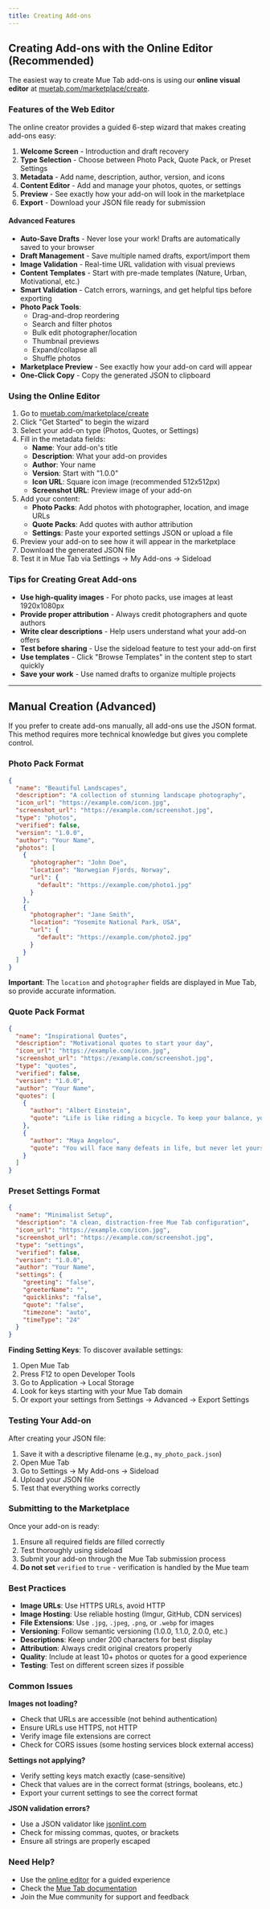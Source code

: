 ```yaml
---
title: Creating Add-ons
---
```


## Creating Add-ons with the Online Editor (Recommended)

The easiest way to create Mue Tab add-ons is using our **online visual editor** at [muetab.com/marketplace/create](https://muetab.com/marketplace/create).

### Features of the Web Editor

The online creator provides a guided 6-step wizard that makes creating add-ons easy:

1. **Welcome Screen** - Introduction and draft recovery
2. **Type Selection** - Choose between Photo Pack, Quote Pack, or Preset Settings
3. **Metadata** - Add name, description, author, version, and icons
4. **Content Editor** - Add and manage your photos, quotes, or settings
5. **Preview** - See exactly how your add-on will look in the marketplace
6. **Export** - Download your JSON file ready for submission

#### Advanced Features

- **Auto-Save Drafts** - Never lose your work! Drafts are automatically saved to your browser
- **Draft Management** - Save multiple named drafts, export/import them
- **Image Validation** - Real-time URL validation with visual previews
- **Content Templates** - Start with pre-made templates (Nature, Urban, Motivational, etc.)
- **Smart Validation** - Catch errors, warnings, and get helpful tips before exporting
- **Photo Pack Tools**:
  - Drag-and-drop reordering
  - Search and filter photos
  - Bulk edit photographer/location
  - Thumbnail previews
  - Expand/collapse all
  - Shuffle photos
- **Marketplace Preview** - See exactly how your add-on card will appear
- **One-Click Copy** - Copy the generated JSON to clipboard

### Using the Online Editor

1. Go to [muetab.com/marketplace/create](https://muetab.com/marketplace/create)
2. Click "Get Started" to begin the wizard
3. Select your add-on type (Photos, Quotes, or Settings)
4. Fill in the metadata fields:
   - **Name**: Your add-on's title
   - **Description**: What your add-on provides
   - **Author**: Your name
   - **Version**: Start with "1.0.0"
   - **Icon URL**: Square icon image (recommended 512x512px)
   - **Screenshot URL**: Preview image of your add-on
5. Add your content:
   - **Photo Packs**: Add photos with photographer, location, and image URLs
   - **Quote Packs**: Add quotes with author attribution
   - **Settings**: Paste your exported settings JSON or upload a file
6. Preview your add-on to see how it will appear in the marketplace
7. Download the generated JSON file
8. Test it in Mue Tab via Settings → My Add-ons → Sideload

### Tips for Creating Great Add-ons

- **Use high-quality images** - For photo packs, use images at least 1920x1080px
- **Provide proper attribution** - Always credit photographers and quote authors
- **Write clear descriptions** - Help users understand what your add-on offers
- **Test before sharing** - Use the sideload feature to test your add-on first
- **Use templates** - Click "Browse Templates" in the content step to start quickly
- **Save your work** - Use named drafts to organize multiple projects

---

## Manual Creation (Advanced)

If you prefer to create add-ons manually, all add-ons use the JSON format. This method requires more technical knowledge but gives you complete control.

### Photo Pack Format

```json
{
  "name": "Beautiful Landscapes",
  "description": "A collection of stunning landscape photography",
  "icon_url": "https://example.com/icon.jpg",
  "screenshot_url": "https://example.com/screenshot.jpg",
  "type": "photos",
  "verified": false,
  "version": "1.0.0",
  "author": "Your Name",
  "photos": [
    {
      "photographer": "John Doe",
      "location": "Norwegian Fjords, Norway",
      "url": {
        "default": "https://example.com/photo1.jpg"
      }
    },
    {
      "photographer": "Jane Smith",
      "location": "Yosemite National Park, USA",
      "url": {
        "default": "https://example.com/photo2.jpg"
      }
    }
  ]
}
```

**Important**: The `location` and `photographer` fields are displayed in Mue Tab, so provide accurate information.

### Quote Pack Format

```json
{
  "name": "Inspirational Quotes",
  "description": "Motivational quotes to start your day",
  "icon_url": "https://example.com/icon.jpg",
  "screenshot_url": "https://example.com/screenshot.jpg",
  "type": "quotes",
  "verified": false,
  "version": "1.0.0",
  "author": "Your Name",
  "quotes": [
    {
      "author": "Albert Einstein",
      "quote": "Life is like riding a bicycle. To keep your balance, you must keep moving."
    },
    {
      "author": "Maya Angelou",
      "quote": "You will face many defeats in life, but never let yourself be defeated."
    }
  ]
}
```

### Preset Settings Format

```json
{
  "name": "Minimalist Setup",
  "description": "A clean, distraction-free Mue Tab configuration",
  "icon_url": "https://example.com/icon.jpg",
  "screenshot_url": "https://example.com/screenshot.jpg",
  "type": "settings",
  "verified": false,
  "version": "1.0.0",
  "author": "Your Name",
  "settings": {
    "greeting": "false",
    "greeterName": "",
    "quicklinks": "false",
    "quote": "false",
    "timezone": "auto",
    "timeType": "24"
  }
}
```

**Finding Setting Keys**: To discover available settings:

1. Open Mue Tab
2. Press F12 to open Developer Tools
3. Go to Application → Local Storage
4. Look for keys starting with your Mue Tab domain
5. Or export your settings from Settings → Advanced → Export Settings

### Testing Your Add-on

After creating your JSON file:

1. Save it with a descriptive filename (e.g., `my_photo_pack.json`)
2. Open Mue Tab
3. Go to Settings → My Add-ons → Sideload
4. Upload your JSON file
5. Test that everything works correctly

### Submitting to the Marketplace

Once your add-on is ready:

1. Ensure all required fields are filled correctly
2. Test thoroughly using sideload
3. Submit your add-on through the Mue Tab submission process
4. **Do not set** `verified` to `true` - verification is handled by the Mue team

### Best Practices

- **Image URLs**: Use HTTPS URLs, avoid HTTP
- **Image Hosting**: Use reliable hosting (Imgur, GitHub, CDN services)
- **File Extensions**: Use `.jpg`, `.jpeg`, `.png`, or `.webp` for images
- **Versioning**: Follow semantic versioning (1.0.0, 1.1.0, 2.0.0, etc.)
- **Descriptions**: Keep under 200 characters for best display
- **Attribution**: Always credit original creators properly
- **Quality**: Include at least 10+ photos or quotes for a good experience
- **Testing**: Test on different screen sizes if possible

### Common Issues

**Images not loading?**

- Check that URLs are accessible (not behind authentication)
- Ensure URLs use HTTPS, not HTTP
- Verify image file extensions are correct
- Check for CORS issues (some hosting services block external access)

**Settings not applying?**

- Verify setting keys match exactly (case-sensitive)
- Check that values are in the correct format (strings, booleans, etc.)
- Export your current settings to see the correct format

**JSON validation errors?**

- Use a JSON validator like [jsonlint.com](https://jsonlint.com)
- Check for missing commas, quotes, or brackets
- Ensure all strings are properly escaped

### Need Help?

- Use the [online editor](https://muetab.com/marketplace/create) for a guided experience
- Check the [Mue Tab documentation](https://muetab.com/docs)
- Join the Mue community for support and feedback
